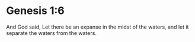 # Genesis 1:6

And God said, Let there be an expanse in the midst of the waters, and let it separate the waters from the waters.
